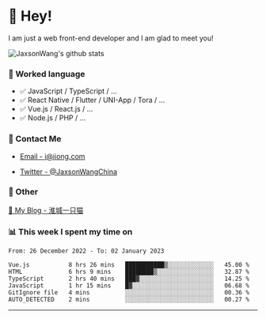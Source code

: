 # 👋 Hey!

I am just a web front-end developer and I am glad to meet you!

![JaxsonWang's github stats](https://github-readme-stats.vercel.app/api?username=JaxsonWang&&show_icons=true&&title_color=1abc9c&&icon_color=1abc9c)


### 📝 Worked language

- ✅ JavaScript / TypeScript / ...
- ✅ React Native / Flutter / UNI-App / Tora / ...
- ✅ Vue.js / React.js / ...
- ✅ Node.js / PHP / ...

### 📮 Contact Me

- [Email - i@iiong.com](mailto:i@iiong.com)

- [Twitter - @JaxsonWangChina](https://twitter.com/JaxsonWangChina)

### 🤪 Other

[📌 My Blog - 淮城一只猫](https://iiong.com)

### 📊 This week I spent my time on

<!--START_SECTION:waka-->

```text
From: 26 December 2022 - To: 02 January 2023

Vue.js           8 hrs 26 mins   ███████████▒░░░░░░░░░░░░░   45.00 %
HTML             6 hrs 9 mins    ████████▒░░░░░░░░░░░░░░░░   32.87 %
TypeScript       2 hrs 40 mins   ███▓░░░░░░░░░░░░░░░░░░░░░   14.25 %
JavaScript       1 hr 15 mins    █▓░░░░░░░░░░░░░░░░░░░░░░░   06.68 %
GitIgnore file   4 mins          ░░░░░░░░░░░░░░░░░░░░░░░░░   00.36 %
AUTO_DETECTED    2 mins          ░░░░░░░░░░░░░░░░░░░░░░░░░   00.27 %
```

<!--END_SECTION:waka-->

---
